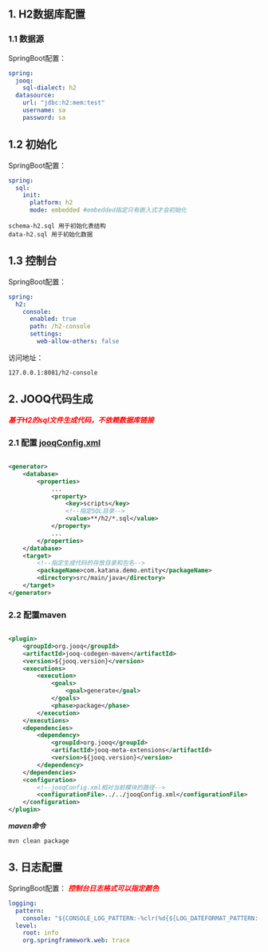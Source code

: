 ## 1. H2数据库配置

### 1.1 数据源

SpringBoot配置：

```yaml
spring:
  jooq:
    sql-dialect: h2
  datasource:
    url: "jdbc:h2:mem:test"
    username: sa
    password: sa
```

## 1.2 初始化

SpringBoot配置：

```yaml
spring:
  sql:
    init:
      platform: h2
      mode: embedded #embedded指定只有嵌入式才会初始化
```

```
schema-h2.sql 用于初始化表结构
data-h2.sql 用于初始化数据
```

## 1.3 控制台

SpringBoot配置：

```yaml
spring:
  h2:
    console:
      enabled: true
      path: /h2-console
      settings:
        web-allow-others: false
```

访问地址：

```
127.0.0.1:8081/h2-console
```

## 2. JOOQ代码生成

<font color=red>***基于H2的sql文件生成代码，不依赖数据库链接***</font>

### 2.1 配置 [jooqConfig.xml](../jooqConfig.xml)

```xml

<generator>
    <database>
        <properties>
            ...
            <property>
                <key>scripts</key>
                <!--指定SQL目录-->
                <value>**/h2/*.sql</value>
            </property>
            ...
        </properties>
    </database>
    <target>
        <!--指定生成代码的存放目录和包名-->
        <packageName>com.katana.demo.entity</packageName>
        <directory>src/main/java</directory>
    </target>
</generator>
```

### 2.2 配置maven

```xml

<plugin>
    <groupId>org.jooq</groupId>
    <artifactId>jooq-codegen-maven</artifactId>
    <version>${jooq.version}</version>
    <executions>
        <execution>
            <goals>
                <goal>generate</goal>
            </goals>
            <phase>package</phase>
        </execution>
    </executions>
    <dependencies>
        <dependency>
            <groupId>org.jooq</groupId>
            <artifactId>jooq-meta-extensions</artifactId>
            <version>${jooq.version}</version>
        </dependency>
    </dependencies>
    <configuration>
        <!--jooqConfig.xml相对当前模块的路径-->
        <configurationFile>../../jooqConfig.xml</configurationFile>
    </configuration>
</plugin>
```

***maven命令***

```shell
mvn clean package
```

## 3. 日志配置

SpringBoot配置：
<font color=red>***控制台日志格式可以指定颜色***</font>

```yaml
logging:
  pattern:
    console: "${CONSOLE_LOG_PATTERN:-%clr(%d{${LOG_DATEFORMAT_PATTERN:-yyyy-MM-dd HH:mm:ss.SSS}}){faint} %clr(${LOG_LEVEL_PATTERN:-%5p}) %clr(${PID:- }){magenta} %clr(---){faint} %clr([%15.15t]){faint} %clr(%-40.40logger{39}@%line){cyan} %clr(:) %m%n${LOG_EXCEPTION_CONVERSION_WORD:-%wEx}}"
  level:
    root: info
    org.springframework.web: trace
```
